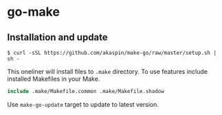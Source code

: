 # go-make

## Installation and update 

```console
$ curl -sSL https://github.com/akaspin/make-go/raw/master/setup.sh | sh -
```

This oneliner will install files to `.make` directory. To use features include
installed Makefiles in your Make.

```makefile
include .make/Makefile.common .make/Makefile.shadow
```

Use `make-go-update` target to update to latest version.
